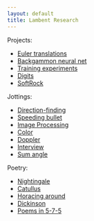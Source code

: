 ```yaml
---
layout: default
title: Lambent Research
---
```


Projects:
  * [Euler translations](/euler)
  * [Backgammon neural net](https://github.com/ttdoucet/backgammon)
  * [Training experiments](https://github.com/ttdoucet/bgnets)
  * [Digits](/mnist)
  * [SoftRock](/softrock)

Jottings:
  * [Direction-finding](/df)
  * [Speeding bullet](/timer)
  * [Image Processing](/fingerprints)
  * [Color](/color)
  * [Doppler](/doppler)
  * [Interview](/quiz)
  * [Sum angle](/sumangle.html)

Poetry:
  * [Nightingale](/nightingale)
  * [Catullus](/catullus)
  * [Horacing around](/horace/horace-1-11.pdf)
  * [Dickinson](/dickinson)
  * [Poems in 5-7-5](/bulrush/bulrush.pdf)

